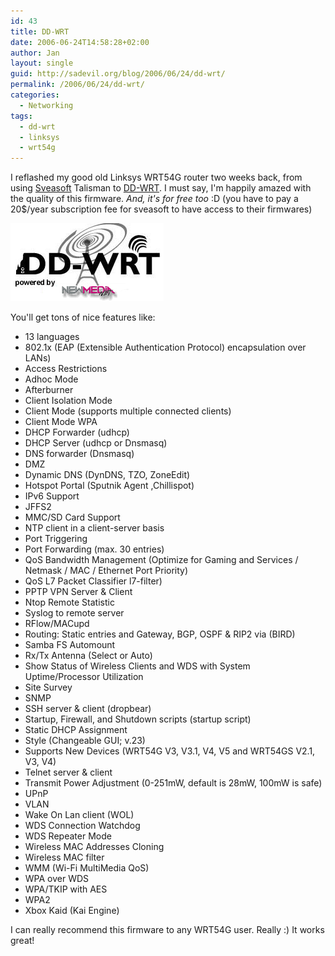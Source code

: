 ```yaml
---
id: 43
title: DD-WRT
date: 2006-06-24T14:58:28+02:00
author: Jan
layout: single
guid: http://sadevil.org/blog/2006/06/24/dd-wrt/
permalink: /2006/06/24/dd-wrt/
categories:
  - Networking
tags:
  - dd-wrt
  - linksys
  - wrt54g
---
```

I reflashed my good old Linksys WRT54G router two weeks back, from using [Sveasoft](http://www.sveasoft.com/) Talisman to [DD-WRT](https://www.dd-wrt.com). I must say, I'm happily amazed with the quality of this firmware. _And, it's for free too_ :D (you have to pay a 20$/year subscription fee for sveasoft to have access to their firmwares)

![DD-WRT](/assets/images/2006/06/ddwrt1.jpg "DD-WRT")

You'll get tons of nice features like:

  * 13 languages
  * 802.1x (EAP (Extensible Authentication Protocol) encapsulation over LANs)
  * Access Restrictions
  * Adhoc Mode
  * Afterburner
  * Client Isolation Mode
  * Client Mode (supports multiple connected clients)
  * Client Mode WPA
  * DHCP Forwarder (udhcp)
  * DHCP Server (udhcp or Dnsmasq)
  * DNS forwarder (Dnsmasq)
  * DMZ
  * Dynamic DNS (DynDNS, TZO, ZoneEdit)
  * Hotspot Portal (Sputnik Agent ,Chillispot)
  * IPv6 Support
  * JFFS2
  * MMC/SD Card Support
  * NTP client in a client-server basis
  * Port Triggering
  * Port Forwarding (max. 30 entries)
  * QoS Bandwidth Management (Optimize for Gaming and Services / Netmask / MAC / Ethernet Port Priority)
  * QoS L7 Packet Classifier l7-filter)
  * PPTP VPN Server & Client
  * Ntop Remote Statistic
  * Syslog to remote server
  * RFlow/MACupd
  * Routing: Static entries and Gateway, BGP, OSPF & RIP2 via (BIRD)
  * Samba FS Automount
  * Rx/Tx Antenna (Select or Auto)
  * Show Status of Wireless Clients and WDS with System Uptime/Processor Utilization
  * Site Survey
  * SNMP
  * SSH server & client (dropbear)
  * Startup, Firewall, and Shutdown scripts (startup script)
  * Static DHCP Assignment
  * Style (Changeable GUI; v.23)
  * Supports New Devices (WRT54G V3, V3.1, V4, V5 and WRT54GS V2.1, V3, V4)
  * Telnet server & client
  * Transmit Power Adjustment (0-251mW, default is 28mW, 100mW is safe)
  * UPnP
  * VLAN
  * Wake On Lan client (WOL)
  * WDS Connection Watchdog
  * WDS Repeater Mode
  * Wireless MAC Addresses Cloning
  * Wireless MAC filter
  * WMM (Wi-Fi MultiMedia QoS)
  * WPA over WDS
  * WPA/TKIP with AES
  * WPA2
  * Xbox Kaid (Kai Engine)

I can really recommend this firmware to any WRT54G user. Really :) It works great!